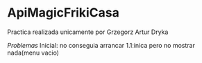 # ApiMagicFrikiCasa

Practica realizada unicamente por Grzegorz Artur Dryka

*Problemas*
Inicial: no conseguia arrancar
1.1:inica pero no mostrar nada(menu vacio)
